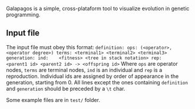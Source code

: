 Galapagos is a simple, cross-plataform tool to visualize evolution in genetic programming.

Input file
----------
The input file must obey this format:
``
definition:
	ops: (<operator>,<operator degree>)
	terms: <terminal1> <terminal2> <terminal3>
generation:
	ind:	<fitness> <tree in stack notation>
	rep:    <parent1 id> <parent2 id> -> <offspring id>
``
Where `ops` are operator nodes, `terms` are terminal nodes, `ind` is an individual and `rep` is a reproduction.
Individual ids are assigned by order of appearance in the generation, starting from 0. All lines except the ones containing `definition` and `generation` should be preceded by a `\t` char.

Some example files are in `test/` folder.
